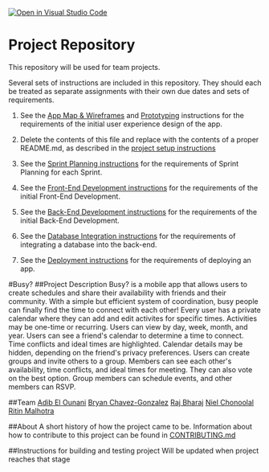 [![Open in Visual Studio Code](https://classroom.github.com/assets/open-in-vscode-c66648af7eb3fe8bc4f294546bfd86ef473780cde1dea487d3c4ff354943c9ae.svg)](https://classroom.github.com/online_ide?assignment_repo_id=8737523&assignment_repo_type=AssignmentRepo)
# Project Repository

This repository will be used for team projects.

Several sets of instructions are included in this repository. They should each be treated as separate assignments with their own due dates and sets of requirements.

1. See the [App Map & Wireframes](instructions-0a-app-map-wireframes.md) and [Prototyping](./instructions-0b-prototyping.md) instructions for the requirements of the initial user experience design of the app.

1. Delete the contents of this file and replace with the contents of a proper README.md, as described in the [project setup instructions](./instructions-0c-project-setup.md)

1. See the [Sprint Planning instructions](instructions-0d-sprint-planning.md) for the requirements of Sprint Planning for each Sprint.

1. See the [Front-End Development instructions](./instructions-1-front-end.md) for the requirements of the initial Front-End Development.

1. See the [Back-End Development instructions](./instructions-2-back-end.md) for the requirements of the initial Back-End Development.

1. See the [Database Integration instructions](./instructions-3-database.md) for the requirements of integrating a database into the back-end.

1. See the [Deployment instructions](./instructions-4-deployment.md) for the requirements of deploying an app.

#Busy?
##Project Description
Busy? is a mobile app that allows users to create schedules and share their availability with friends and their community. With a simple but efficient system of coordination, busy people can finally find the time to connect with each other!
Every user has a private calendar where they can add and edit activites for specific times. Activities may be one-time or recurring. Users can view by day, week, month, and year.
Users can see a friend's calendar to determine a time to connect. Time conflicts and ideal times are highlighted. Calendar details may be hidden, depending on the friend's privacy preferences.
Users can create groups and invite others to a group. Members can see each other's availability, time conflicts, and ideal times for meeting. They can also vote on the best option. Group members can schedule events, and other members can RSVP.

##Team
[Adib El Ounani](https://github.com/wananiadib)
[Bryan Chavez-Gonzalez](https://github.com/bcg325)
[Raj Bharaj](https://github.com/rajanbharaj)
[Niel Chonoolal](https://github.com/nielnyu)
[Ritin Malhotra](https://github.com/ritindev)

##About
A short history of how the project came to be.
Information about how to contribute to this project can be found in [CONTRIBUTING.md](./CONTRIBUTING.md)

##Instructions for building and testing project
Will be updated when project reaches that stage



